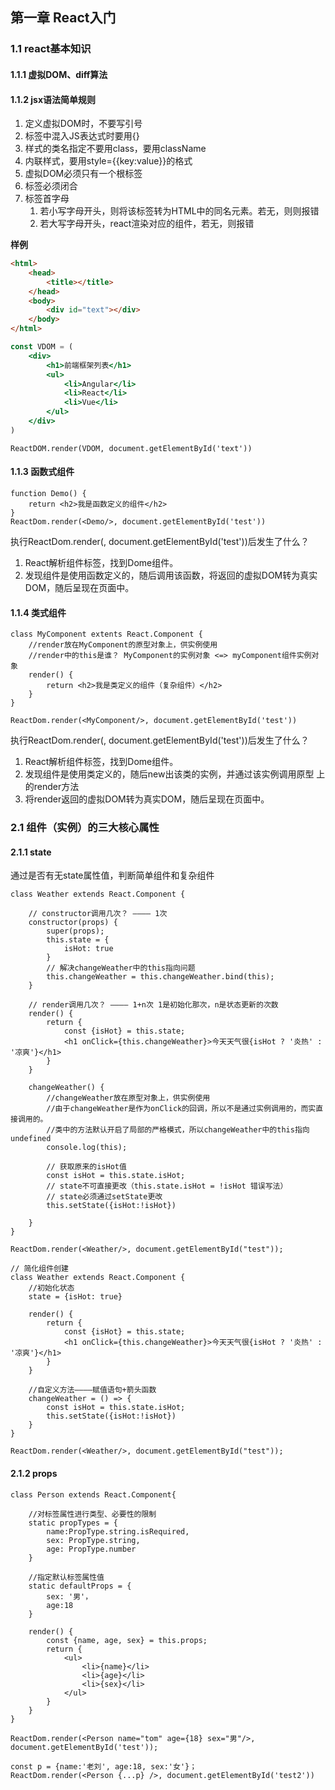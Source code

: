 ## 第一章 React入门

### 1.1 react基本知识

#### 1.1.1 虚拟DOM、diff算法

#### 1.1.2 jsx语法简单规则

1. 定义虚拟DOM时，不要写引号
2. 标签中混入JS表达式时要用{}
3. 样式的类名指定不要用class，要用className
4. 内联样式，要用style={{key:value}}的格式
5. 虚拟DOM必须只有一个根标签
6. 标签必须闭合
7. 标签首字母
   1. 若小写字母开头，则将该标签转为HTML中的同名元素。若无，则则报错
   2. 若大写字母开头，react渲染对应的组件，若无，则报错



**样例**

```html
<html>
    <head>
        <title></title>
    </head>
    <body>
        <div id="text"></div>
    </body>
</html>
```



```jsx
const VDOM = (
	<div>
        <h1>前端框架列表</h1>
        <ul>
            <li>Angular</li>
            <li>React</li>
            <li>Vue</li>
        </ul>
    </div>
)
```



```react
ReactDOM.render(VDOM, document.getElementById('text'))
```



#### 1.1.3 函数式组件

```react
function Demo() {
	return <h2>我是函数定义的组件</h2>
}
ReactDom.render(<Demo/>, document.getElementById('test'))
```

执行ReactDom.render(<Demo/>, document.getElementById('test'))后发生了什么？

1. React解析组件标签，找到Dome组件。
2. 发现组件是使用函数定义的，随后调用该函数，将返回的虚拟DOM转为真实DOM，随后呈现在页面中。



#### 1.1.4 类式组件

```react
class MyComponent extents React.Component {
    //render放在MyComponent的原型对象上，供实例使用
    //render中的this是谁？ MyComponent的实例对象 <=> myComponent组件实例对象
	render() {
		return <h2>我是类定义的组件（复杂组件）</h2>
	}
}

ReactDom.render(<MyComponent/>, document.getElementById('test'))
```

执行ReactDom.render(<Demo/>, document.getElementById('test'))后发生了什么？

1. React解析组件标签，找到Dome组件。
2. 发现组件是使用类定义的，随后new出该类的实例，并通过该实例调用原型 上的render方法
3. 将render返回的虚拟DOM转为真实DOM，随后呈现在页面中。



### 2.1 组件（实例）的三大核心属性

#### 2.1.1 state

通过是否有无state属性值，判断简单组件和复杂组件

```react
class Weather extends React.Component {
    
    // constructor调用几次？ ———— 1次
	constructor(props) {
		super(props);
		this.state = {
			isHot: true
		}
        // 解决changeWeather中的this指向问题
        this.changeWeather = this.changeWeather.bind(this);
	}
    
	// render调用几次？ ———— 1+n次 1是初始化那次，n是状态更新的次数
	render() {
		return {
			const {isHot} = this.state;
			<h1 onClick={this.changeWeather}>今天天气很{isHot ? '炎热' : '凉爽'}</h1>
		}
	}		
	
	changeWeather() {
        //changeWeather放在原型对象上，供实例使用
        //由于changeWeather是作为onClick的回调，所以不是通过实例调用的，而实直接调用的。
        //类中的方法默认开启了局部的严格模式，所以changeWeather中的this指向undefined
        console.log(this);
        
        // 获取原来的isHot值
        const isHot = this.state.isHot;
        // state不可直接更改（this.state.isHot = !isHot 错误写法）
        // state必须通过setState更改
        this.setState({isHot:!isHot})
       
    }
}

ReactDom.render(<Weather/>, document.getElementById("test"));
```



```react
// 简化组件创建
class Weather extends React.Component {
	//初始化状态
    state = {isHot: true}
    
	render() {
		return {
			const {isHot} = this.state;
			<h1 onClick={this.changeWeather}>今天天气很{isHot ? '炎热' : '凉爽'}</h1>
		}
	}		
	
	//自定义方法————赋值语句+箭头函数
	changeWeather = () => {
        const isHot = this.state.isHot;
        this.setState({isHot:!isHot})
    }
}

ReactDom.render(<Weather/>, document.getElementById("test"));
```



#### 2.1.2 props

```
class Person extends React.Component{
	
    //对标签属性进行类型、必要性的限制
    static propTypes = {
        name:PropType.string.isRequired,
        sex: PropType.string,
        age: PropType.number
    }

    //指定默认标签属性值
    static defaultProps = {
        sex: '男'，
        age:18
    }

	render() {
		const {name, age, sex} = this.props;
		return {
			<ul>
				<li>{name}</li>
				<li>{age}</li>
				<li>{sex}</li>
			</ul>
		}
	}
}

ReactDom.render(<Person name="tom" age={18} sex="男"/>, document.getElementById('test'));

const p = {name:'老刘', age:18, sex:'女'}；
ReactDom.render(<Person {...p} />, document.getElementById('test2'))

```

